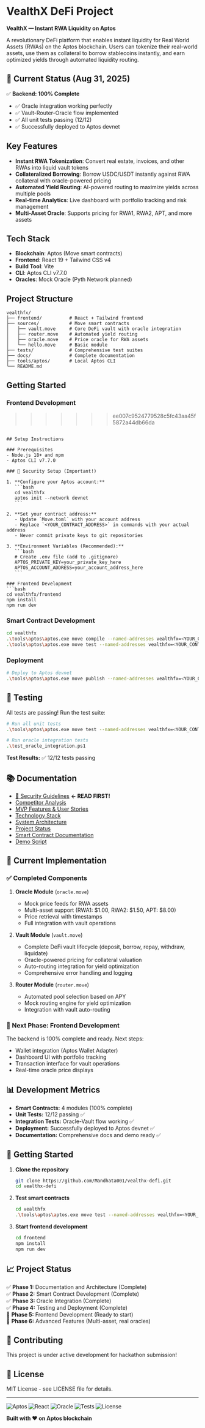 # VealthX DeFi Project

**VealthX — Instant RWA Liquidity on Aptos**

A revolutionary DeFi platform that enables instant liquidity for Real World Assets (RWAs) on the Aptos blockchain. Users can tokenize their real-world assets, use them as collateral to borrow stablecoins instantly, and earn optimized yields through automated liquidity routing.

## 🚀 Current Status (Aug 31, 2025)

✅ **Backend: 100% Complete**

- ✅ Oracle integration working perfectly
- ✅ Vault-Router-Oracle flow implemented
- ✅ All unit tests passing (12/12)
- ✅ Successfully deployed to Aptos devnet

## Key Features

- **Instant RWA Tokenization**: Convert real estate, invoices, and other RWAs into liquid vault tokens
- **Collateralized Borrowing**: Borrow USDC/USDT instantly against RWA collateral with oracle-powered pricing
- **Automated Yield Routing**: AI-powered routing to maximize yields across multiple pools
- **Real-time Analytics**: Live dashboard with portfolio tracking and risk management
- **Multi-Asset Oracle**: Supports pricing for RWA1, RWA2, APT, and more assets

## Tech Stack

- **Blockchain**: Aptos (Move smart contracts)
- **Frontend**: React 19 + Tailwind CSS v4
- **Build Tool**: Vite
- **CLI**: Aptos CLI v7.7.0
- **Oracles**: Mock Oracle (Pyth Network planned)

## Project Structure

```
vealthfx/
├── frontend/          # React + Tailwind frontend
├── sources/           # Move smart contracts
│   ├── vault.move     # Core DeFi vault with oracle integration
│   ├── router.move    # Automated yield routing
│   ├── oracle.move    # Price oracle for RWA assets
│   └── hello.move     # Basic module
├── tests/             # Comprehensive test suites
├── docs/              # Complete documentation
├── tools/aptos/       # Local Aptos CLI
└── README.md
```

## Getting Started

### Frontend Development

> > > > > > > ee007c9524779528c5fc43aa45f5872a44db66da

````

## Setup Instructions

### Prerequisites
- Node.js 18+ and npm
- Aptos CLI v7.7.0

### 🔐 Security Setup (Important!)

1. **Configure your Aptos account:**
   ```bash
   cd vealthfx
   aptos init --network devnet
   ```

2. **Set your contract address:**
   - Update `Move.toml` with your account address
   - Replace `<YOUR_CONTRACT_ADDRESS>` in commands with your actual address
   - Never commit private keys to git repositories

3. **Environment Variables (Recommended):**
   ```bash
   # Create .env file (add to .gitignore)
   APTOS_PRIVATE_KEY=your_private_key_here
   APTOS_ACCOUNT_ADDRESS=your_account_address_here
   ```

### Frontend Development
```bash
cd vealthfx/frontend
npm install
npm run dev
````

### Smart Contract Development

```bash
cd vealthfx
.\tools\aptos\aptos.exe move compile --named-addresses vealthfx=<YOUR_CONTRACT_ADDRESS>
.\tools\aptos\aptos.exe move test --named-addresses vealthfx=<YOUR_CONTRACT_ADDRESS>
```

### Deployment

```bash
# Deploy to Aptos devnet
.\tools\aptos\aptos.exe move publish --named-addresses vealthfx=<YOUR_CONTRACT_ADDRESS> --assume-yes
```

## 🧪 Testing

All tests are passing! Run the test suite:

```bash
# Run all unit tests
.\tools\aptos\aptos.exe move test --named-addresses vealthfx=<YOUR_CONTRACT_ADDRESS>

# Run oracle integration tests
.\test_oracle_integration.ps1
```

**Test Results:** ✅ 12/12 tests passing

## 📚 Documentation

- [🔐 Security Guidelines](SECURITY.md) **← READ FIRST!**
- [Competitor Analysis](vealthfx/docs/competitors.md)
- [MVP Features & User Stories](vealthfx/docs/features.md)
- [Technology Stack](vealthfx/docs/stack.md)
- [System Architecture](vealthfx/docs/architecture.md)
- [Project Status](vealthfx/docs/project_status.md)
- [Smart Contract Documentation](vealthfx/contracts/README.md)
- [Demo Script](vealthfx/DEMO_SCRIPT.md)

## 🎯 Current Implementation

### ✅ Completed Components

1. **Oracle Module** (`oracle.move`)

   - Mock price feeds for RWA assets
   - Multi-asset support (RWA1: $1.00, RWA2: $1.50, APT: $8.00)
   - Price retrieval with timestamps
   - Full integration with vault operations

2. **Vault Module** (`vault.move`)

   - Complete DeFi vault lifecycle (deposit, borrow, repay, withdraw, liquidate)
   - Oracle-powered pricing for collateral valuation
   - Auto-routing integration for yield optimization
   - Comprehensive error handling and logging

3. **Router Module** (`router.move`)
   - Automated pool selection based on APY
   - Mock routing engine for yield optimization
   - Integration with vault auto-routing

### 🔄 Next Phase: Frontend Development

The backend is 100% complete and ready. Next steps:

- Wallet integration (Aptos Wallet Adapter)
- Dashboard UI with portfolio tracking
- Transaction interface for vault operations
- Real-time oracle price displays

## 📊 Development Metrics

- **Smart Contracts:** 4 modules (100% complete)
- **Unit Tests:** 12/12 passing ✅
- **Integration Tests:** Oracle-Vault flow working ✅
- **Deployment:** Successfully deployed to Aptos devnet ✅
- **Documentation:** Comprehensive docs and demo ready ✅

## 🚀 Getting Started

1. **Clone the repository**

   ```bash
   git clone https://github.com/Mandhata001/vealthx-defi.git
   cd vealthx-defi
   ```

2. **Test smart contracts**

   ```bash
   cd vealthfx
   .\tools\aptos\aptos.exe move test --named-addresses vealthfx=<YOUR_CONTRACT_ADDRESS>
   ```

3. **Start frontend development**
   ```bash
   cd frontend
   npm install
   npm run dev
   ```

## 📈 Project Status

✅ **Phase 1:** Documentation and Architecture (Complete)  
✅ **Phase 2:** Smart Contract Development (Complete)  
✅ **Phase 3:** Oracle Integration (Complete)  
✅ **Phase 4:** Testing and Deployment (Complete)  
🔄 **Phase 5:** Frontend Development (Ready to start)  
🔄 **Phase 6:** Advanced Features (Multi-asset, real oracles)

## 🤝 Contributing

This project is under active development for hackathon submission!

## 📄 License

MIT License - see LICENSE file for details.

---

![Aptos](https://img.shields.io/badge/Aptos-Move-blue)
![React](https://img.shields.io/badge/React-19-blue)
![Oracle](https://img.shields.io/badge/Oracle-Integrated-green)
![Tests](https://img.shields.io/badge/Tests-12%2F12%20Passing-green)
![License](https://img.shields.io/badge/License-MIT-green)

**Built with ❤️ on Aptos blockchain**

